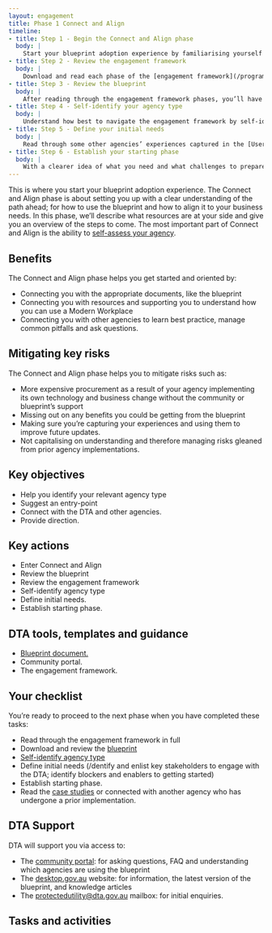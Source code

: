 ```yaml
---
layout: engagement
title: Phase 1 Connect and Align
timeline:
- title: Step 1 - Begin the Connect and Align phase 
  body: |
    Start your blueprint adoption experience by familiarising yourself with all the phases and stages ahead of you. By doing so before jumping ahead, you will be armed with the right information to make this experience clear and efficient – so your agency will realise the maximum value of adopting the new ways of working faster.
- title: Step 2 - Review the engagement framework
  body: |
    Download and read each phase of the [engagement framework](/program/engagement-framework.html) from end-to-end to gain an overview of each phase before taking action.
- title: Step 3 - Review the blueprint
  body: | 
    After reading through the engagement framework phases, you’ll have the context to review the [blueprint](blueprint/index.html). The blueprint is a complex and technical document that should be reviewed by qualified technical staff. By reading through the detail of this document you will gain an understanding of where and when you may need to involve external partners to help you realise your shift to the Modern Workplace.
- title: Step 4 - Self-identify your agency type
  body: | 
    Understand how best to navigate the engagement framework by self-identifying your agency type as Lean, Aligned, Self-directed or Complex. Doing so will ensure the information you’re getting has been tailored to support your agency’s unique needs.
- title: Step 5 - Define your initial needs
  body: | 
    Read through some other agencies’ experiences captured in the [User Case Studies](/program/engagement/case-studies.html) to give you an idea of what your agency may need in order to prepare for your change journey. Once you’re clear on what your initial needs may be, the [User Case Studies](/program/engagement/case-studies.html) may also prepare you for any potential blockers or challenges up ahead.
- title: Step 6 - Establish your starting phase
  body: | 
    With a clearer idea of what you need and what challenges to prepare for, you can now plan how you’ll get started with the blueprint adoption.
---
```


This is where you start your blueprint adoption experience. The Connect and Align phase is about setting you up with a clear understanding of the path ahead; for how to use the blueprint and how to align it to your business needs. In this phase, we’ll describe what resources are at your side and give you an overview of the steps to come.
The most important part of Connect and Align is the ability to [self-assess your agency](/program/agencytype.html).

## Benefits

The Connect and Align phase helps you get started and oriented by:
   - Connecting you with the appropriate documents, like the blueprint
   - Connecting you with resources and supporting you to understand how you can use a Modern Workplace 
   - Connecting you with other agencies to learn best practice, manage common pitfalls and ask questions.

## Mitigating key risks

The Connect and Align phase helps you to mitigate risks such as: 
   - More expensive procurement as a result of your agency implementing its own technology and business change without the community or blueprint’s support
   - Missing out on any benefits you could be getting from the blueprint
   - Making sure you’re capturing your experiences and using them to improve future updates.
   - Not capitalising on understanding and therefore managing risks gleaned from prior agency implementations.

## Key objectives

   - Help you identify your relevant agency type
   - Suggest an entry-point
   - Connect with the DTA and other agencies.
   - Provide direction. 

## Key actions

   - Enter Connect and Align
   - Review the blueprint
   - Review the engagement framework
   - Self-identify agency type 
   - Define initial needs.
   - Establish starting phase.

## DTA tools, templates and guidance

   - [Blueprint document.](/blueprint/index.html) 
   - Community portal.
   - The engagement framework. 

## Your checklist

You’re ready to proceed to the next phase when you have completed these tasks:
   - Read through the engagement framework in full
   - Download and review the [blueprint](/blueprint/index.html) 
   - [Self-identify agency type](/program/engagement/agencytype.html)
   - Define initial needs (/dentify and enlist key stakeholders to engage with the DTA; identify blockers and enablers to getting started)
   - Establish starting phase.
   - Read the [case studies](/program/engagement/case-studies.html) or connected with another agency who has undergone a prior implementation.

## DTA Support 

DTA will support you via access to:
   - The [community portal](https://community.desktop.gov.au): for asking questions, FAQ and understanding which agencies are using the blueprint
   - The [desktop.gov.au](desktop.gov.au) website: for information, the latest version of the blueprint, and knowledge articles
   - The <protectedutility@dta.gov.au> mailbox: for initial enquiries.

## Tasks and activities
